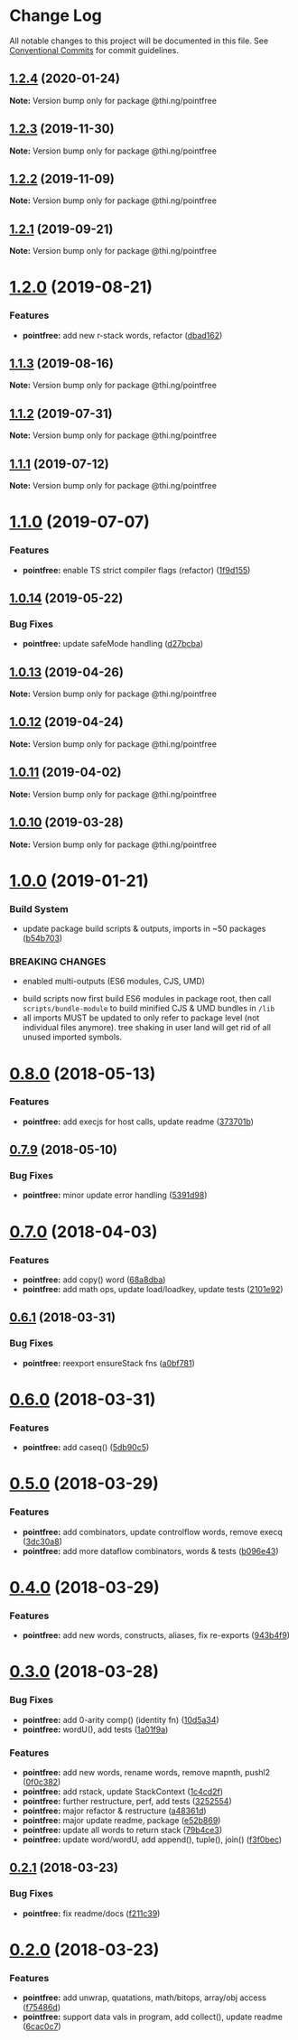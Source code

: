 # Change Log

All notable changes to this project will be documented in this file.
See [Conventional Commits](https://conventionalcommits.org) for commit guidelines.

## [1.2.4](https://github.com/thi-ng/umbrella/compare/@thi.ng/pointfree@1.2.3...@thi.ng/pointfree@1.2.4) (2020-01-24)

**Note:** Version bump only for package @thi.ng/pointfree





## [1.2.3](https://github.com/thi-ng/umbrella/compare/@thi.ng/pointfree@1.2.2...@thi.ng/pointfree@1.2.3) (2019-11-30)

**Note:** Version bump only for package @thi.ng/pointfree





## [1.2.2](https://github.com/thi-ng/umbrella/compare/@thi.ng/pointfree@1.2.1...@thi.ng/pointfree@1.2.2) (2019-11-09)

**Note:** Version bump only for package @thi.ng/pointfree





## [1.2.1](https://github.com/thi-ng/umbrella/compare/@thi.ng/pointfree@1.2.0...@thi.ng/pointfree@1.2.1) (2019-09-21)

**Note:** Version bump only for package @thi.ng/pointfree





# [1.2.0](https://github.com/thi-ng/umbrella/compare/@thi.ng/pointfree@1.1.3...@thi.ng/pointfree@1.2.0) (2019-08-21)


### Features

* **pointfree:** add new r-stack words, refactor ([dbad162](https://github.com/thi-ng/umbrella/commit/dbad162))





## [1.1.3](https://github.com/thi-ng/umbrella/compare/@thi.ng/pointfree@1.1.2...@thi.ng/pointfree@1.1.3) (2019-08-16)

**Note:** Version bump only for package @thi.ng/pointfree





## [1.1.2](https://github.com/thi-ng/umbrella/compare/@thi.ng/pointfree@1.1.1...@thi.ng/pointfree@1.1.2) (2019-07-31)

**Note:** Version bump only for package @thi.ng/pointfree





## [1.1.1](https://github.com/thi-ng/umbrella/compare/@thi.ng/pointfree@1.1.0...@thi.ng/pointfree@1.1.1) (2019-07-12)

**Note:** Version bump only for package @thi.ng/pointfree





# [1.1.0](https://github.com/thi-ng/umbrella/compare/@thi.ng/pointfree@1.0.14...@thi.ng/pointfree@1.1.0) (2019-07-07)


### Features

* **pointfree:** enable TS strict compiler flags (refactor) ([1f9d155](https://github.com/thi-ng/umbrella/commit/1f9d155))





## [1.0.14](https://github.com/thi-ng/umbrella/compare/@thi.ng/pointfree@1.0.13...@thi.ng/pointfree@1.0.14) (2019-05-22)


### Bug Fixes

* **pointfree:** update safeMode handling ([d27bcba](https://github.com/thi-ng/umbrella/commit/d27bcba))





## [1.0.13](https://github.com/thi-ng/umbrella/compare/@thi.ng/pointfree@1.0.12...@thi.ng/pointfree@1.0.13) (2019-04-26)

**Note:** Version bump only for package @thi.ng/pointfree





## [1.0.12](https://github.com/thi-ng/umbrella/compare/@thi.ng/pointfree@1.0.11...@thi.ng/pointfree@1.0.12) (2019-04-24)

**Note:** Version bump only for package @thi.ng/pointfree





## [1.0.11](https://github.com/thi-ng/umbrella/compare/@thi.ng/pointfree@1.0.10...@thi.ng/pointfree@1.0.11) (2019-04-02)

**Note:** Version bump only for package @thi.ng/pointfree





## [1.0.10](https://github.com/thi-ng/umbrella/compare/@thi.ng/pointfree@1.0.9...@thi.ng/pointfree@1.0.10) (2019-03-28)

**Note:** Version bump only for package @thi.ng/pointfree







# [1.0.0](https://github.com/thi-ng/umbrella/compare/@thi.ng/pointfree@0.8.15...@thi.ng/pointfree@1.0.0) (2019-01-21)


### Build System

* update package build scripts & outputs, imports in ~50 packages ([b54b703](https://github.com/thi-ng/umbrella/commit/b54b703))


### BREAKING CHANGES

* enabled multi-outputs (ES6 modules, CJS, UMD)

- build scripts now first build ES6 modules in package root, then call
  `scripts/bundle-module` to build minified CJS & UMD bundles in `/lib`
- all imports MUST be updated to only refer to package level
  (not individual files anymore). tree shaking in user land will get rid of
  all unused imported symbols.


<a name="0.8.0"></a>
# [0.8.0](https://github.com/thi-ng/umbrella/compare/@thi.ng/pointfree@0.7.10...@thi.ng/pointfree@0.8.0) (2018-05-13)


### Features

* **pointfree:** add execjs for host calls, update readme ([373701b](https://github.com/thi-ng/umbrella/commit/373701b))


<a name="0.7.9"></a>
## [0.7.9](https://github.com/thi-ng/umbrella/compare/@thi.ng/pointfree@0.7.8...@thi.ng/pointfree@0.7.9) (2018-05-10)


### Bug Fixes

* **pointfree:** minor update error handling ([5391d98](https://github.com/thi-ng/umbrella/commit/5391d98))


<a name="0.7.0"></a>
# [0.7.0](https://github.com/thi-ng/umbrella/compare/@thi.ng/pointfree@0.6.2...@thi.ng/pointfree@0.7.0) (2018-04-03)


### Features

* **pointfree:** add copy() word ([68a8dba](https://github.com/thi-ng/umbrella/commit/68a8dba))
* **pointfree:** add math ops, update load/loadkey, update tests ([2101e92](https://github.com/thi-ng/umbrella/commit/2101e92))


<a name="0.6.1"></a>
## [0.6.1](https://github.com/thi-ng/umbrella/compare/@thi.ng/pointfree@0.6.0...@thi.ng/pointfree@0.6.1) (2018-03-31)


### Bug Fixes

* **pointfree:** reexport ensureStack fns ([a0bf781](https://github.com/thi-ng/umbrella/commit/a0bf781))




<a name="0.6.0"></a>
# [0.6.0](https://github.com/thi-ng/umbrella/compare/@thi.ng/pointfree@0.5.0...@thi.ng/pointfree@0.6.0) (2018-03-31)


### Features

* **pointfree:** add caseq() ([5db90c5](https://github.com/thi-ng/umbrella/commit/5db90c5))




<a name="0.5.0"></a>
# [0.5.0](https://github.com/thi-ng/umbrella/compare/@thi.ng/pointfree@0.4.0...@thi.ng/pointfree@0.5.0) (2018-03-29)


### Features

* **pointfree:** add combinators, update controlflow words, remove execq ([3dc30a8](https://github.com/thi-ng/umbrella/commit/3dc30a8))
* **pointfree:** add more dataflow combinators, words & tests ([b096e43](https://github.com/thi-ng/umbrella/commit/b096e43))




<a name="0.4.0"></a>
# [0.4.0](https://github.com/thi-ng/umbrella/compare/@thi.ng/pointfree@0.3.0...@thi.ng/pointfree@0.4.0) (2018-03-29)


### Features

* **pointfree:** add new words, constructs, aliases, fix re-exports ([943b4f9](https://github.com/thi-ng/umbrella/commit/943b4f9))




<a name="0.3.0"></a>
# [0.3.0](https://github.com/thi-ng/umbrella/compare/@thi.ng/pointfree@0.2.1...@thi.ng/pointfree@0.3.0) (2018-03-28)


### Bug Fixes

* **pointfree:** add 0-arity comp() (identity fn) ([10d5a34](https://github.com/thi-ng/umbrella/commit/10d5a34))
* **pointfree:** wordU(), add tests ([1a01f9a](https://github.com/thi-ng/umbrella/commit/1a01f9a))


### Features

* **pointfree:** add new words, rename words, remove mapnth, pushl2 ([0f0c382](https://github.com/thi-ng/umbrella/commit/0f0c382))
* **pointfree:** add rstack, update StackContext ([1c4cd2f](https://github.com/thi-ng/umbrella/commit/1c4cd2f))
* **pointfree:** further restructure, perf, add tests ([3252554](https://github.com/thi-ng/umbrella/commit/3252554))
* **pointfree:** major refactor & restructure ([a48361d](https://github.com/thi-ng/umbrella/commit/a48361d))
* **pointfree:** major update readme, package ([e52b869](https://github.com/thi-ng/umbrella/commit/e52b869))
* **pointfree:** update all words to return stack ([79b4ce3](https://github.com/thi-ng/umbrella/commit/79b4ce3))
* **pointfree:** update word/wordU, add append(), tuple(), join() ([f3f0bec](https://github.com/thi-ng/umbrella/commit/f3f0bec))




<a name="0.2.1"></a>
## [0.2.1](https://github.com/thi-ng/umbrella/compare/@thi.ng/pointfree@0.2.0...@thi.ng/pointfree@0.2.1) (2018-03-23)


### Bug Fixes

* **pointfree:** fix readme/docs ([f211c39](https://github.com/thi-ng/umbrella/commit/f211c39))




<a name="0.2.0"></a>
# [0.2.0](https://github.com/thi-ng/umbrella/compare/@thi.ng/pointfree@0.1.0...@thi.ng/pointfree@0.2.0) (2018-03-23)


### Features

* **pointfree:** add unwrap, quatations, math/bitops, array/obj access ([f75486d](https://github.com/thi-ng/umbrella/commit/f75486d))
* **pointfree:** support data vals in program, add collect(), update readme ([6cac0c7](https://github.com/thi-ng/umbrella/commit/6cac0c7))
